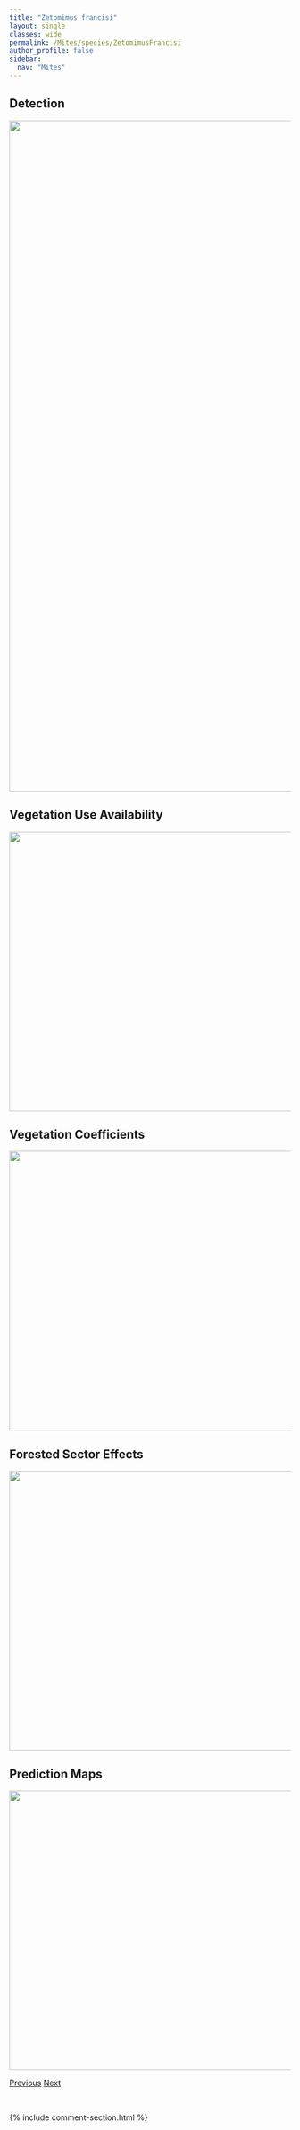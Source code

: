 ```yaml
---
title: "Zetomimus francisi"
layout: single
classes: wide
permalink: /Mites/species/ZetomimusFrancisi
author_profile: false
sidebar:
  nav: "Mites"
---
```


<h2>Detection</h2>

<a href="https://drive.google.com/uc?export=view&id=1cauvnbtPUiDgZ-bN74YE1PAGjIXCmM19">
<img src="https://drive.google.com/uc?export=view&id=1cauvnbtPUiDgZ-bN74YE1PAGjIXCmM19" height = "1200" width = "800">
</a>


<h2>Vegetation Use Availability</h2>

<a href="https://drive.google.com/uc?export=view&id=1O5-QVym5IgN-bnBcn61zkIpzjetR_yrR">
<img src="https://drive.google.com/uc?export=view&id=1O5-QVym5IgN-bnBcn61zkIpzjetR_yrR" height = "500" width = "1000">
</a>


<h2>Vegetation Coefficients</h2>

<a href="https://drive.google.com/uc?export=view&id=1riNXvA2FFrd-vOvqboTgRfSuU8HKOLii">
<img src="https://drive.google.com/uc?export=view&id=1riNXvA2FFrd-vOvqboTgRfSuU8HKOLii" height = "500" width = "1000">
</a>


<h2>Forested Sector Effects</h2>

<a href="https://drive.google.com/uc?export=view&id=17uaJHcVRenQWPm_46lEIVwNm6_Hzn7t8">
<img src="https://drive.google.com/uc?export=view&id=17uaJHcVRenQWPm_46lEIVwNm6_Hzn7t8" height = "500" width = "1000">
</a>


<h2>Prediction Maps</h2>

<a href="https://drive.google.com/uc?export=view&id=1jSbWAYrYANX2N3XJ6j8Q7W4l5odvpD3O">
<img src="https://drive.google.com/uc?export=view&id=1jSbWAYrYANX2N3XJ6j8Q7W4l5odvpD3O" height = "500" width = "1000">
</a>


<a href="/DevelopmentWebsite/Mites/species/VeloppiaKananaskis" class="pagination--pager" title="Veloppia kananaskis">Previous</a> <a href="/DevelopmentWebsite/Mites/species/ZetomimusSetosus" class="pagination--pager" title="Zetomimus setosus">Next</a>

<p>&nbsp;</p>

{% include comment-section.html %}
